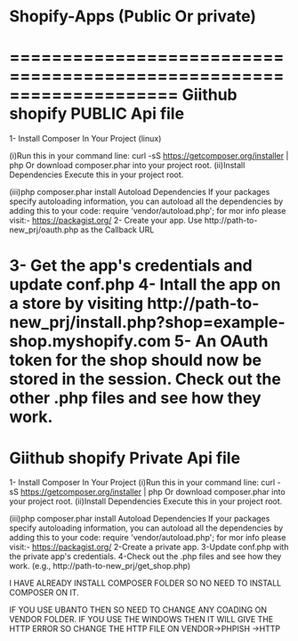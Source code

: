 # Shopify-Apps (Public Or private)
====================================================================
Giithub shopify PUBLIC Api file
========================================================================
1- Install Composer In Your Project (linux)

(i)Run this in your command line:
   curl -sS https://getcomposer.org/installer | php
   Or download composer.phar into your project root.
(ii)Install Dependencies
    Execute this in your project root.

(iii)php composer.phar install
    Autoload Dependencies
    If your packages specify autoloading information, you can autoload all the dependencies by adding this to your code:
    require 'vendor/autoload.php';
    for mor info please visit:- https://packagist.org/
2- Create your app. Use http://path-to-new_prj/oauth.php as the Callback URL

3- Get the app's credentials and update conf.php
4- Intall the app on a store by visiting http://path-to-new_prj/install.php?shop=example-shop.myshopify.com
5- An OAuth token for the shop should now be stored in the session. Check out the other .php files and see how they work.  
========================================================================
Giithub shopify Private Api file
===========================================================================
1- Install Composer In Your Project
(i)Run this in your command line:
   curl -sS https://getcomposer.org/installer | php
   Or download composer.phar into your project root.
(ii)Install Dependencies
    Execute this in your project root.

(iii)php composer.phar install
    Autoload Dependencies
    If your packages specify autoloading information, you can autoload all the dependencies by adding this to your code:
    require 'vendor/autoload.php';
    for mor info please visit:- https://packagist.org/
2-Create a private app.
3-Update conf.php with the private app's credentials.
4-Check out the .php files and see how they work. (e.g., http://path-to-new_prj/get_shop.php)

I HAVE ALREADY INSTALL COMPOSER FOLDER SO NO NEED TO INSTALL COMPOSER ON IT.

IF YOU USE UBANTO THEN SO NEED TO CHANGE ANY COADING ON VENDOR FOLDER. IF YOU USE THE WINDOWS THEN IT WILL GIVE THE HTTP ERROR SO CHANGE THE HTTP FILE ON VENDOR->PHPISH \->HTTP
